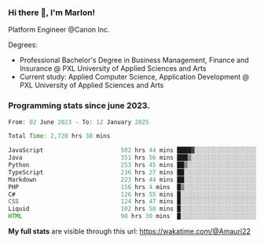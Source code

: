 
### Hi there 👋, I'm Marlon!

Platform Engineer @Canon Inc.

Degrees: 
- Professional Bachelor's Degree in Business Management, Finance and Insurance @ PXL University of Applied Sciences and Arts
- Current study: Applied Computer Science, Application Development @ PXL University of Applied Sciences and Arts

### Programming stats since june 2023.
<!--START_SECTION:waka-->

```java
From: 02 June 2023 - To: 12 January 2025

Total Time: 2,720 hrs 38 mins

JavaScript                      502 hrs 44 mins ████▓░░░░░░░░░░░░░░░░░░░░   18.10 %
Java                            351 hrs 56 mins ███▒░░░░░░░░░░░░░░░░░░░░░   12.67 %
Python                          253 hrs 45 mins ██▒░░░░░░░░░░░░░░░░░░░░░░   09.14 %
TypeScript                      236 hrs 27 mins ██░░░░░░░░░░░░░░░░░░░░░░░   08.51 %
Markdown                        223 hrs 44 mins ██░░░░░░░░░░░░░░░░░░░░░░░   08.06 %
PHP                             156 hrs 4 mins  █▒░░░░░░░░░░░░░░░░░░░░░░░   05.62 %
C#                              126 hrs 55 mins █░░░░░░░░░░░░░░░░░░░░░░░░   04.57 %
CSS                             124 hrs 47 mins █░░░░░░░░░░░░░░░░░░░░░░░░   04.49 %
Liquid                          102 hrs 58 mins █░░░░░░░░░░░░░░░░░░░░░░░░   03.71 %
HTML                            98 hrs 30 mins  █░░░░░░░░░░░░░░░░░░░░░░░░   03.55 %
```

<!--END_SECTION:waka-->
**My full stats** are visible through this url: https://wakatime.com/@Amauri22
